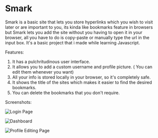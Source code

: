 # Smark 
Smark is a basic site that lets you store hyperlinks which you wish to visit later or are important to you, its kinda like bookmarks feature in browsers but Smark lets you add the site without you having to open it in your browser, all you have to do is copy-paste or manually type the url in the input box. It's a basic project that i made while learning Javascript.

Features:
1. It has a pulchritudinous user interface.
2. It allows you to add a custom username and profile picture. ( You can edit them whenever you want)
3. All your info is stored locally in your browser, so it's completely safe.
4. It shows the title of the sites which makes it easier to find the desired bookmarks.
5. You can delete the bookmarks that you don't require.

Screenshots:

![Login Page](https://github.com/sudo-nick16/smark/blob/main/ss/login%20page.PNG)

![Dashboard](https://github.com/sudo-nick16/smark/blob/main/ss/dashboard%20page.PNG)

![Profile Editing Page](https://github.com/sudo-nick16/smark/blob/main/ss/editing%20profile%20page.PNG)

